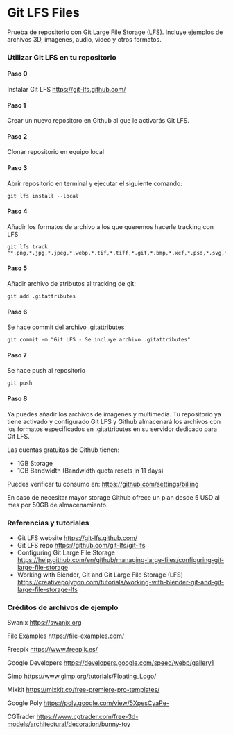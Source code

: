 # Git LFS Files

Prueba de repositorio con Git Large File Storage (LFS). Incluye ejemplos de archivos 3D, imágenes, audio, video y otros formatos.

### Utilizar Git LFS en tu repositorio

#### Paso 0 

Instalar Git LFS https://git-lfs.github.com/

#### Paso 1

Crear un nuevo repositoro en Github al que le activarás Git LFS.

#### Paso 2 

Clonar repositorio en equipo local

#### Paso 3

Abrir repositorio en terminal y ejecutar el siguiente comando:

```
git lfs install --local
```

#### Paso 4

Añadir los formatos de archivo a los que queremos hacerle tracking con LFS

```
git lfs track "*.png,*.jpg,*.jpeg,*.webp,*.tif,*.tiff,*.gif,*.bmp,*.xcf,*.psd,*.svg,*.ai,*.eps,*.pdf,*.cdr,*.sketch,*.fig,*.raw,*.dng,*.cr2,*.nef,*.avi,*.mov,*.mpeg,*.mpg,*.m2v,*.mp4,*.mkv,*.webm,*.wmv,*.ogv,*.wav,*.mp3,*.m4a,*.ogg,*.oga,*.aep,*.prproj,*.blend,*.obj,*.gltf,*.glb,*.mtl,*.3ds,*.max,*.stl,*.fbx,*.dae,*.iges,*.step"
```

#### Paso 5

Añadir archivo de atributos al tracking de git:

```
git add .gitattributes
```

#### Paso 6

Se hace commit del archivo .gitattributes

```
git commit -m "Git LFS - Se incluye archivo .gitattributes"
```

#### Paso 7

Se hace push al repositorio

```
git push
```

#### Paso 8

Ya puedes añadir los archivos de imágenes y multimedia. Tu repositorio ya tiene activado y configurado Git LFS y Github almacenará los archivos con los formatos especificados en .gitattributes en su servidor dedicado para Git LFS.

Las cuentas gratuitas de Github tienen:

- 1GB Storage
- 1GB Bandwidth (Bandwidth quota resets in 11 days)

Puedes verificar tu consumo en:
https://github.com/settings/billing

En caso de necesitar mayor storage Github ofrece un plan desde 5 USD al mes por 50GB de almacenamiento. 


### Referencias y tutoriales

- Git LFS website https://git-lfs.github.com/
- Git LFS repo https://github.com/git-lfs/git-lfs
- Configuring Git Large File Storage https://help.github.com/en/github/managing-large-files/configuring-git-large-file-storage
- Working with Blender, Git and Git Large File Storage (LFS) https://creativepolygon.com/tutorials/working-with-blender-git-and-git-large-file-storage-lfs


### Créditos de archivos de ejemplo

Swanix 
https://swanix.org

File Examples 
https://file-examples.com/

Freepik
https://www.freepik.es/

Google Developers
https://developers.google.com/speed/webp/gallery1

Gimp
https://www.gimp.org/tutorials/Floating_Logo/

Mixkit
https://mixkit.co/free-premiere-pro-templates/

Google Poly
https://poly.google.com/view/5XpesCyaPe-

CGTrader
https://www.cgtrader.com/free-3d-models/architectural/decoration/bunny-toy
